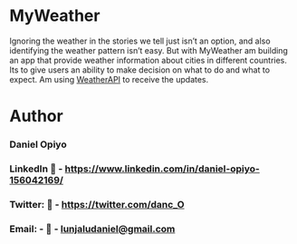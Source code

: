 # MyWeather

Ignoring the weather in the stories we tell just isn’t an option, and also identifying the weather pattern isn’t easy. But with MyWeather am building an app that provide weather information about cities in different countries.
Its to give users an ability to make decision on what to do and what to expect. Am using [WeatherAPI](https://www.weatherapi.com/) to receive the updates.

# Author
 ### Daniel Opiyo
 ###  LinkedIn 🔗 - https://www.linkedin.com/in/daniel-opiyo-156042169/
 ###  Twitter: 🔗 - https://twitter.com/danc_O
 ###  Email: - 🔗 - lunjaludaniel@gmail.com

